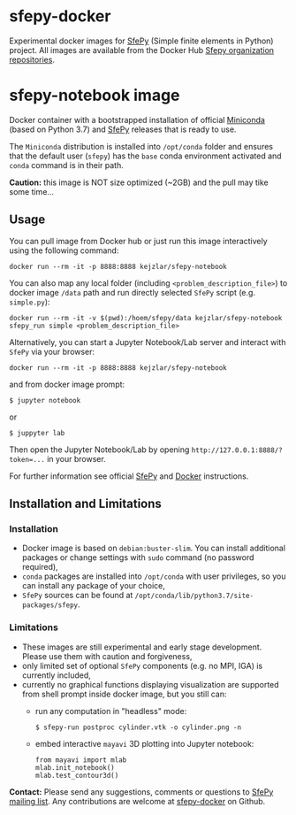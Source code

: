 # sfepy-docker
Experimental docker images for [SfePy](http://sfepy.org) (Simple finite elements in Python) project. All images
 are available from the Docker Hub 
 [Sfepy organization repositories](https://hub.docker.com/repository/docker/sfepy/sfepy-notebook).

# sfepy-notebook image

Docker container with a bootstrapped installation of official [Miniconda](http://conda.pydata.org/miniconda.html)
(based on Python 3.7) and [SfePy](https://anaconda.org/conda-forge/sfepy) releases that is ready to use.

The `Miniconda` distribution is installed into `/opt/conda` folder and ensures that the default user (`sfepy`) has
the `base` conda environment activated and `conda` command is in their path.

__Caution:__ this image is NOT size optimized (~2GB) and the pull may tike some time...

## Usage

You can pull image from Docker hub or just run this image interactively using the following command:

    docker run --rm -it -p 8888:8888 kejzlar/sfepy-notebook

You can also map any local folder (including `<problem_description_file>`) to docker image `/data` path and
run directly selected `SfePy` script (e.g. `simple.py`):

    docker run --rm -it -v $(pwd):/hoem/sfepy/data kejzlar/sfepy-notebook sfepy_run simple <problem_description_file>

Alternatively, you can start a Jupyter Notebook/Lab server and interact with `SfePy` via your browser:

    docker run --rm -it -p 8888:8888 kejzlar/sfepy-notebook

and from docker image prompt:

    $ jupyter notebook
or

    $ juppyter lab
    
Then open the Jupyter Notebook/Lab by opening `http://127.0.0.1:8888/?token=...` in your browser.

For further information see official [SfePy](http://sfepy.org/doc-devel/index.html#documentation) and
[Docker](https://docs.docker.com/) instructions.

## Installation and Limitations
### Installation

* Docker image is based on `debian:buster-slim`. You can install additional packages or change settings with `sudo`
  command (no password required),
* `conda` packages are installed into `/opt/conda` with user privileges, so you can install any package of your choice,
* `SfePy` sources can be found at `/opt/conda/lib/python3.7/site-packages/sfepy`.

### Limitations

* These images are still experimental and early stage development. Please use them with caution and forgiveness,
* only limited set of optional `SfePy` components (e.g. no MPI, IGA) is currently included,
* currently no graphical functions displaying visualization are supported from shell prompt inside docker image,
  but you still can:
  * run any computation in "headless" mode:

        $ sfepy-run postproc cylinder.vtk -o cylinder.png -n
  
  * embed interactive `mayavi` 3D plotting into Jupyter notebook:
  
        from mayavi import mlab
        mlab.init_notebook()
        mlab.test_contour3d()


__Contact:__ Please send any suggestions, comments or questions to 
[SfePy mailing list](https://mail.python.org/mm3/mailman3/lists/sfepy.python.org). Any contributions are welcome at
[sfepy-docker](https://github.com/sfepy/sfepy-docker) on Github.